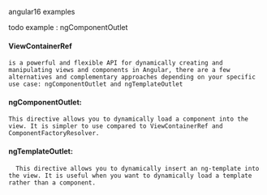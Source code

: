 angular16 examples

todo example : ngComponentOutlet 

#### ViewContainerRef 
    is a powerful and flexible API for dynamically creating and manipulating views and components in Angular, there are a few alternatives and complementary approaches depending on your specific use case: ngComponentOutlet and ngTemplateOutlet

#### ngComponentOutlet:

    This directive allows you to dynamically load a component into the view. It is simpler to use compared to ViewContainerRef and ComponentFactoryResolver.

#### ngTemplateOutlet:
      
      This directive allows you to dynamically insert an ng-template into the view. It is useful when you want to dynamically load a template rather than a component.


